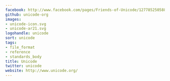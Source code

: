```yaml
---
facebook: http://www.facebook.com/pages/Friends-of-Unicode/127785250588285
github: unicode-org
images:
- unicode-icon.svg
- unicode-ar21.svg
logohandle: unicode
sort: unicode
tags:
- file_format
- reference
- standards_body
title: Unicode
twitter: unicode
website: http://www.unicode.org/
---
```

